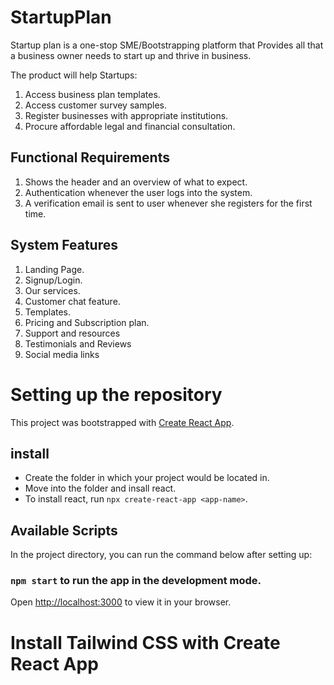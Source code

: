 # StartupPlan

Startup plan is a one-stop SME/Bootstrapping platform that Provides all that a business owner needs to start up and thrive in business.

The product will help Startups:

1. Access business plan templates.
2. Access customer survey samples.
3. Register businesses with appropriate institutions.
4. Procure affordable legal and financial consultation.

## Functional Requirements

1. Shows the header and an overview of what to expect.
2. Authentication whenever the user logs into the system.
3. A verification email is sent to user whenever she registers for the first time.

## System Features

1. Landing Page.
2. Signup/Login.
3. Our services.
4. Customer chat feature.
5. Templates.
6. Pricing and Subscription plan.
7. Support and resources
8. Testimonials and Reviews
9. Social media links

# Setting up the repository

This project was bootstrapped with [Create React App](https://github.com/facebook/create-react-app).

## install

- Create the folder in which your project would be located in.
- Move into the folder and insall react.
- To install react, run `npx create-react-app <app-name>`.

## Available Scripts

In the project directory, you can run the command below after setting up:

### `npm start` to run the app in the development mode.

Open [http://localhost:3000](http://localhost:3000) to view it in your browser.

# Install Tailwind CSS with Create React App
